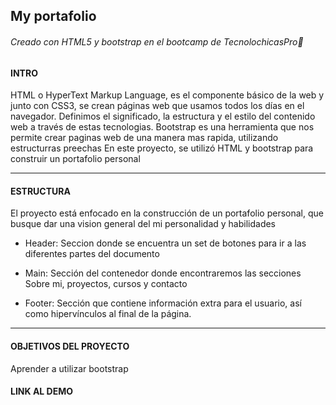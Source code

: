 ## My portafolio 
###### Creado con HTML5 y bootstrap en el bootcamp de TecnolochicasPro🦄


#### INTRO
HTML o HyperText Markup Language, es el componente básico de la web y junto con CSS3, se crean páginas web que usamos todos los días en el navegador. Definimos el significado, la estructura y el estilo del contenido web a través de estas tecnologias. 
Bootstrap es una herramienta que nos permite crear paginas web de una manera mas rapida, utilizando estructurras preechas
En este proyecto, se utilizó HTML y bootstrap para construir un portafolio personal

***
#### ESTRUCTURA
El proyecto está enfocado en la construcción de un portafolio personal, que busque dar una vision general del mi personalidad y habilidades


* Header: Seccion donde se encuentra un set de botones para ir a las diferentes partes del documento

* Main: Sección del contenedor donde encontraremos las secciones Sobre mi, proyectos, cursos y contacto

* Footer: Sección que contiene información extra para el usuario, así como hipervínculos al final de la página.

***
#### OBJETIVOS DEL PROYECTO

Aprender a utilizar bootstrap

#### LINK AL DEMO